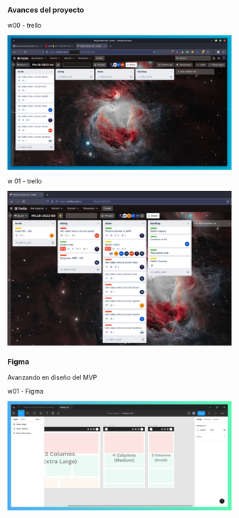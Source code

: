 ### Avances del proyecto

w00 - trello

![](scr-trello-bd-w0.png)

w 01 - trello

![](scr-trello-bd-w1.png)

### Figma
Avanzando en diseño del MVP

w01 - Figma

![](figma-board-w1.png)

